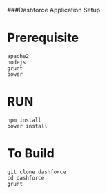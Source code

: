 ###Dashforce Application Setup

Prerequisite
============
    
    apache2
    nodejs
    grunt
    bower

RUN 
======

    npm install
    bower install


To Build
========
    
    git clone dashforce
    cd dashforce
    grunt
